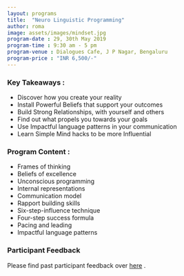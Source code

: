```yaml
---
layout: programs
title:  "Neuro Linguistic Programming"
author: roma
image: assets/images/mindset.jpg
program-date : 29, 30th May 2019
program-time : 9:30 am - 5 pm
program-venue : Dialogues Cafe, J P Nagar, Bengaluru
program-price : "INR 6,500/-"
---
```


### Key Takeaways :​
 * Discover how you create your reality
 * Install Powerful Beliefs that support your outcomes
 * Build Strong Relationships, with yourself and others
 * Find out what propels you towards your goals
 * Use Impactful language patterns in your communication
 * Learn Simple Mind hacks to be more Influential

### Program Content :​
* Frames of thinking
* Beliefs of excellence
* Unconscious programming
* Internal representations
* Communication model
* Rapport building skills
* Six-step-influence technique
* Four-step success formula
* Pacing and leading
* Impactful language patterns

### Participant Feedback
Please find past participant feedback over <a href="https://www.facebook.com/pg/themindlabtraining/reviews/?ref=page_internal">here</a> .
